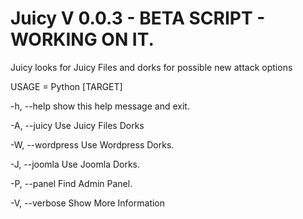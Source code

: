 # Juicy V 0.0.3 - BETA SCRIPT - WORKING ON IT.

Juicy looks for Juicy Files and dorks for possible new attack options

USAGE = Python [TARGET]

  -h, --help       show this help message and exit.
  
  -A, --juicy      Use Juicy Files Dorks
  
  -W, --wordpress  Use Wordpress Dorks.
  
  -J, --joomla     Use Joomla Dorks.
  
  -P, --panel      Find Admin Panel.
  
  -V, --verbose    Show More Information
  
